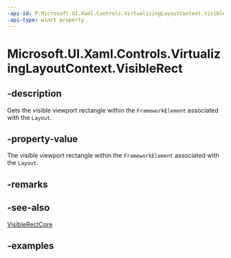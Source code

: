 ```yaml
---
-api-id: P:Microsoft.UI.Xaml.Controls.VirtualizingLayoutContext.VisibleRect
-api-type: winrt property
---
```


# Microsoft.UI.Xaml.Controls.VirtualizingLayoutContext.VisibleRect

<!--
public Windows.Foundation.Rect VisibleRect { get; }
-->

## -description

Gets the visible viewport rectangle within the `FrameworkElement` associated with the `Layout`.

## -property-value

The visible viewport rectangle within the `FrameworkElement` associated with the `Layout`.

## -remarks

## -see-also

[VisibleRectCore](virtualizinglayoutcontext_visiblerectcore_1581886117.md)

## -examples
